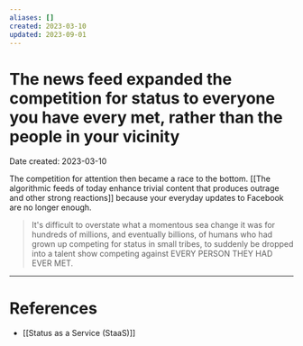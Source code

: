 ```yaml
---
aliases: []
created: 2023-03-10
updated: 2023-09-01
---
```


# The news feed expanded the competition for status to everyone you have every met, rather than the people in your vicinity
Date created: 2023-03-10

The competition for attention then became a race to the bottom. [[The algorithmic feeds of today enhance trivial content that produces outrage and other strong reactions]] because your everyday updates to Facebook are no longer enough.

> It's difficult to overstate what a momentous sea change it was for hundreds of millions, and eventually billions, of humans who had grown up competing for status in small tribes, to suddenly be dropped into a talent show competing against EVERY PERSON THEY HAD EVER MET.

---
# References
* [[Status as a Service (StaaS)]]